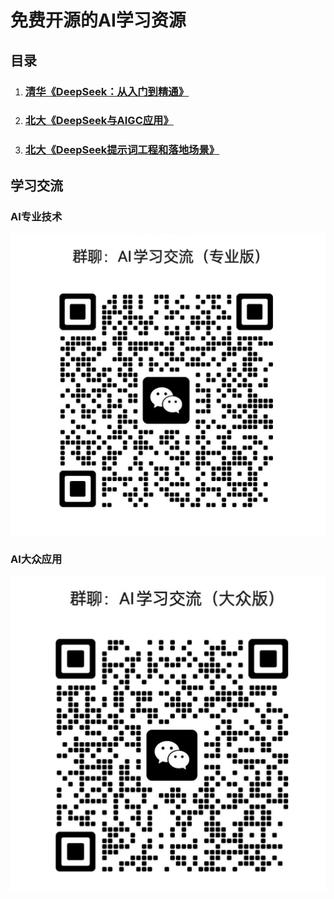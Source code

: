 # 免费开源的AI学习资源

## 目录
1. ### [清华《DeepSeek：从入门到精通》](thu-deepseek/index.md)
2. ### [北大《DeepSeek与AIGC应用》](pku-deepseek/deepseek.md)
2. ### [北大《DeepSeek提示词工程和落地场景》](pku-deepseek/prompt.md)



## 学习交流


### AI专业技术

![产品技术从业者](./_static/wechat/expert.png)

### AI大众应用

![大众应用](./_static/wechat/public.png)
